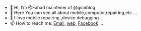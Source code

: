 - 👋 Hi, I’m @Fahad maintener of @gsmblog
- 👀 Here You can see all about mobile,computer,repairing,etc ...
- 💞️ I love mobile repairing ,device debugging  ...
- 📫 How to reach me: [Email](mailto:fahadgujjar6996@gmail.com), [web](gsmblog.github.io), [Facebook](fahad) ...

<!---
gsmblog/gsmblog is a ✨ special ✨ repository because its `README.md` (this file) appears on your GitHub profile.
You can click the Preview link to take a look at your changes.
--->
